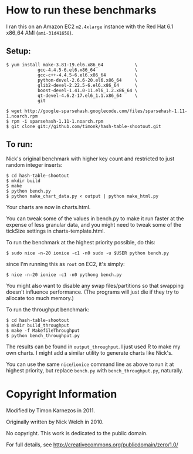 How to run these benchmarks
===========================

I ran this on an Amazon EC2 `m2.4xlarge` instance with the Red Hat 6.1 x86\_64 AMI (`ami-31d41658`).

Setup:
------

    $ yum install make-3.81-19.el6.x86_64            \
                gcc-4.4.5-6.el6.x86_64               \
                gcc-c++-4.4.5-6.el6.x86_64           \
                python-devel-2.6.6-20.el6.x86_64     \
                glib2-devel-2.22.5-6.el6.x86_64      \
                boost-devel-1.41.0-11.el6_1.2.x86_64 \
                qt-devel-4.6.2-17.el6_1.1.x86_64     \
                git

    $ wget http://google-sparsehash.googlecode.com/files/sparsehash-1.11-1.noarch.rpm
    $ rpm -i sparsehash-1.11-1.noarch.rpm
    $ git clone git://github.com/timonk/hash-table-shootout.git

To run:
-------

Nick's original benchmark with higher key count and restricted to just random integer inserts:

    $ cd hash-table-shootout
    $ mkdir build
    $ make
    $ python bench.py
    $ python make_chart_data.py < output | python make_html.py

Your charts are now in charts.html.

You can tweak some of the values in bench.py to make it run faster at the
expense of less granular data, and you might need to tweak some of the tickSize
settings in charts-template.html.

To run the benchmark at the highest priority possible, do this:

    $ sudo nice -n-20 ionice -c1 -n0 sudo -u $USER python bench.py

since I'm running this as `root` on EC2, it's simply:

    $ nice -n-20 ionice -c1 -n0 pythong bench.py

You might also want to disable any swap files/partitions so that swapping
doesn't influence performance.  (The programs will just die if they try to
allocate too much memory.)

To run the throughput benchmark:

    $ cd hash-table-shootout
    $ mkdir build_throughput
    $ make -f MakefileThroughput
    $ python bench_throughput.py

The results can be found in `output_throughput`. I just used R to make my own charts. I might add a similar utility to generate charts like Nick's.

You can use the same `nice`/`ionice` command line as above to run it at highest priority, but replace `bench.py` with `bench_throughput.py`, naturally.

Copyright Information
=====================

Modified by Timon Karnezos in 2011.

Originally written by Nick Welch in 2010.

No copyright.  This work is dedicated to the public domain.

For full details, see http://creativecommons.org/publicdomain/zero/1.0/
